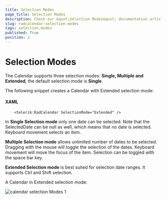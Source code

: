 ```yaml
---
title: Selection Modes
page_title: Selection Modes
description: Check our &quot;Selection Modes&quot; documentation article for the RadCalendar {{ site.framework_name }} control.
slug: radcalendar-selection-modes
tags: selection,modes
published: True
position: 2
---
```


# Selection Modes

The Calendar supports three selection modes: __Single, Multiple and Extended__, the default selection mode is __Single__.

The following snippet creates a Calendar with Extended selection mode:

#### __XAML__

```XAML
	<telerik:RadCalendar SelectionMode="Extended" />
```

In __Single Selection mode__ only one date can be selected. Note that the SelectedDate can be null as well, which means that no date is selected. Keyboard movement selects an item.

__Multiple Selection mode__ allows unlimited number of dates to be selected. Dragging with the mouse will toggle the selection of the dates. Keyboard movement will move the focus of the item. Selection can be toggled with the space bar key.

__Extended Selection mode__ is best suited for selection date ranges. It supports Ctrl and Shift selection.

A Calendar in Extended selection mode:

![calendar selection Modes 1](images/calendar_selectionModes1.png)
